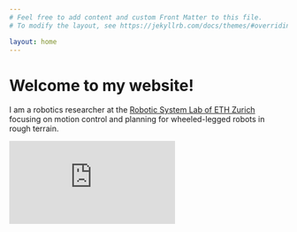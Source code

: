 ```yaml
---
# Feel free to add content and custom Front Matter to this file.
# To modify the layout, see https://jekyllrb.com/docs/themes/#overriding-theme-defaults

layout: home
---
```


# Welcome to my website!

I am a robotics researcher at the [Robotic System Lab of ETH Zurich](http://www.rsl.ethz.ch/) focusing on motion control and planning for wheeled-legged robots in rough terrain. <br/>

<div class="container">
  <iframe src="https://www.youtube.com/embed/nGLUsyx9Vvc"
  frameborder="0" allowfullscreen class="video"></iframe>
</div>
